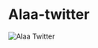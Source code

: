 # Alaa-twitter
![Alaa Twitter](https://user-images.githubusercontent.com/76689888/212466394-dfff948c-4ab8-4076-9776-567cf66fd32d.jpg)
